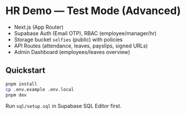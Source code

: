 # HR Demo — Test Mode (Advanced)
- Next.js (App Router)
- Supabase Auth (Email OTP), RBAC (employee/manager/hr)
- Storage bucket `selfies` (public) with policies
- API Routes (attendance, leaves, payslips, signed URLs)
- Admin Dashboard (employees/leaves overview)

## Quickstart
```bash
pnpm install
cp .env.example .env.local
pnpm dev
```
Run `sql/setup.sql` in Supabase SQL Editor first.
